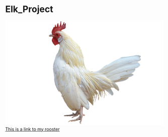 # Elk_Project
![](./Images/gallo.png)
[This is a link to my rooster](https://github.com/cascadecanyon/Elk_Project/blob/main/Images/gallo.png)
